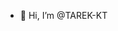 - 👋 Hi, I’m @TAREK-KT


<!---
TAREK-KT/TAREK-KT is a ✨ special ✨ repository because its `README.md` (this file) appears on your GitHub profile.
You can click the Preview link to take a look at your changes.
--->

